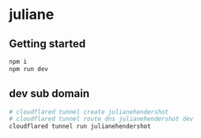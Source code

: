 # juliane

## Getting started

```sh
npm i
npm run dev
```

## dev sub domain

```sh
# cloudflared tunnel create julianehendershot
# cloudflared tunnel route dns julianehendershot dev
cloudflared tunnel run julianehendershot
```
